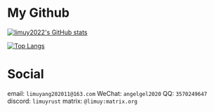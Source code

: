 # My Github

[![limuy2022's GitHub stats](https://github-readme-stats.vercel.app/api?username=limuy2022&show_icons=true&theme=dracula)](https://github.com/anuraghazra/github-readme-stats)

[![Top Langs](https://github-readme-stats.vercel.app/api/top-langs/?username=limuy2022)](https://github.com/anuraghazra/github-readme-stats)

# Social

email: `limuyang202011@163.com`
WeChat: `angelgel2020`
QQ: `3570249647`
discord: `limuyrust`
matrix: `@limuy:matrix.org`
